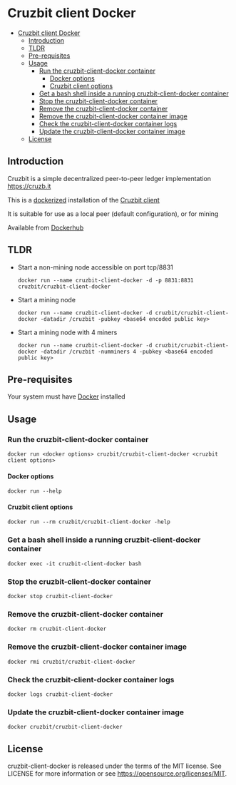 # Cruzbit client Docker

- [Cruzbit client Docker](#cruzbit-client-docker)
  - [Introduction](#introduction)
  - [TLDR](#tldr)
  - [Pre-requisites](#pre-requisites)
  - [Usage](#usage)
    - [Run the cruzbit-client-docker container](#run-the-cruzbit-client-docker-container)
      - [Docker options](#docker-options)
      - [Cruzbit client options](#cruzbit-client-options)
    - [Get a bash shell inside a running cruzbit-client-docker container](#get-a-bash-shell-inside-a-running-cruzbit-client-docker-container)
    - [Stop the cruzbit-client-docker container](#stop-the-cruzbit-client-docker-container)
    - [Remove the cruzbit-client-docker container](#remove-the-cruzbit-client-docker-container)
    - [Remove the cruzbit-client-docker container image](#remove-the-cruzbit-client-docker-container-image)
    - [Check the cruzbit-client-docker container logs](#check-the-cruzbit-client-docker-container-logs)
    - [Update the cruzbit-client-docker container image](#update-the-cruzbit-client-docker-container-image)
  - [License](#license)

## Introduction
Cruzbit is a simple decentralized peer-to-peer ledger implementation https://cruzb.it

This is a [dockerized](http://docker.io) installation of the [Cruzbit client](github.com/cruzbit/cruzbit/client)

It is suitable for use as a local peer (default configuration), or for mining

Available from [Dockerhub](https://hub.docker.com/r/cruzbit/cruzbit-client-docker)

## TLDR
* Start a non-mining node accessible on port tcp/8831

  `docker run --name cruzbit-client-docker -d -p 8831:8831 cruzbit/cruzbit-client-docker`

* Start a mining node
  
  `docker run --name cruzbit-client-docker -d cruzbit/cruzbit-client-docker -datadir /cruzbit -pubkey <base64 encoded public key>`

* Start a mining node with 4 miners
  
  `docker run --name cruzbit-client-docker -d cruzbit/cruzbit-client-docker -datadir /cruzbit -numminers 4 -pubkey <base64 encoded public key>`

## Pre-requisites
Your system must have [Docker](http://docker.io) installed

## Usage
### Run the cruzbit-client-docker container
`docker run <docker options> cruzbit/cruzbit-client-docker <cruzbit client options>`

#### Docker options
`docker run --help`

#### Cruzbit client options
`docker run --rm cruzbit/cruzbit-client-docker -help`

### Get a bash shell inside a running cruzbit-client-docker container
`docker exec -it cruzbit-client-docker bash`
### Stop the cruzbit-client-docker container
`docker stop cruzbit-client-docker`
### Remove the cruzbit-client-docker container
`docker rm cruzbit-client-docker`
### Remove the cruzbit-client-docker container image
`docker rmi cruzbit/cruzbit-client-docker`
### Check the cruzbit-client-docker container logs
`docker logs cruzbit-client-docker`
### Update the cruzbit-client-docker container image
`docker cruzbit/cruzbit-client-docker`

## License
cruzbit-client-docker is released under the terms of the MIT license. See LICENSE for more information or see https://opensource.org/licenses/MIT.
